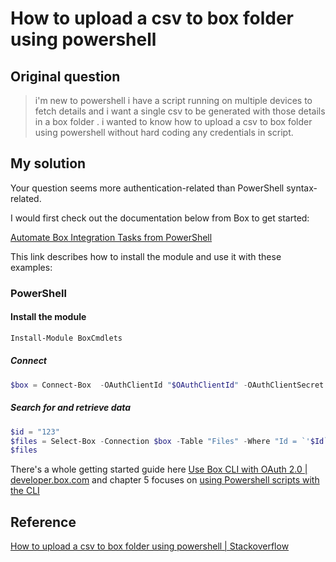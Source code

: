 # How to upload a csv to box folder using powershell

## Original question

>i'm new to powershell i have a script running on multiple devices to fetch details and i want a single csv to be generated with those details in a box folder . i wanted to know how to upload a csv to box folder using powershell without hard coding any credentials in script.

## My solution

Your question seems more authentication-related than PowerShell syntax-related.

I would first check out the documentation below from Box to get started:

[Automate Box Integration Tasks from PowerShell](https://www.cdata.com/kb/tech/box-ado-powershell.rst)

This link describes how to install the module and use it with these examples:

### PowerShell

#### Install the module

```powershell
Install-Module BoxCmdlets
```

##### Connect

```powershell
$box = Connect-Box  -OAuthClientId "$OAuthClientId" -OAuthClientSecret "$OAuthClientSecret" -CallbackURL "$CallbackURL"
```

##### Search for and retrieve data

```powershell
$id = "123"
$files = Select-Box -Connection $box -Table "Files" -Where "Id = `'$Id`'"
$files
```

There's a whole getting started guide here [Use Box CLI with OAuth 2.0 | developer.box.com](https://developer.box.com/guides/cli/quick-start/) and chapter 5 focuses on [using Powershell scripts with the CLI](https://developer.box.com/guides/cli/quick-start/powershell-script-templates/)

## Reference

[How to upload a csv to box folder using powershell | Stackoverflow](https://stackoverflow.com/questions/73539259/how-to-upload-a-csv-to-box-folder-using-powershell/73553114#73553114)